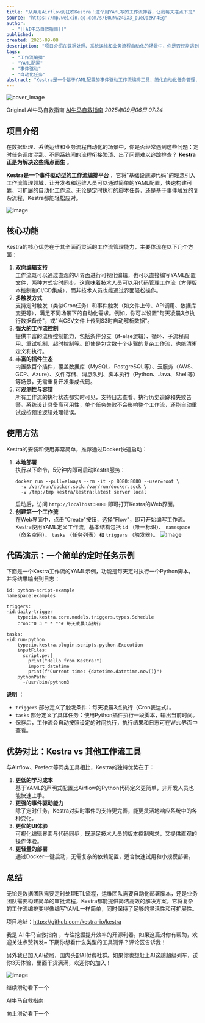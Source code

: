 ```yaml
---
title: "从弃用Airflow到狂吹Kestra：这个用YAML写的工作流神器，让我每天准点下班"
source: "https://mp.weixin.qq.com/s/E0uNwz49X3_pueQpzKn4Eg"
author:
  - "[[AI牛马自救指南]]"
published:
created: 2025-09-08
description: "项目介绍在数据处理、系统运维和业务流程自动化的场景中，你是否经常遇到这些问题：定时任务调度混乱、不同系统间的流"
tags:
  - "工作流编排"
  - "YAML配置"
  - "事件驱动"
  - "自动化任务"
abstract: "Kestra是一个基于YAML配置的事件驱动工作流编排工具，简化自动化任务管理，支持定时和事件触发，提供可视化界面和丰富插件。"
---
```

![cover_image](https://mmbiz.qpic.cn/sz_mmbiz_jpg/FDfYNMv7iawAflmMONeoJuemibNYIEDyUYJZZz4KsGs8220RWuavrVvHAS2ohFZ2caslqrO9OGk0LeCQCLalLWBA/0?wx_fmt=jpeg)

Original AI牛马自救指南 [AI牛马自救指南](https://mp.weixin.qq.com/s/) *2025年09月06日 07:24*

## 项目介绍

在数据处理、系统运维和业务流程自动化的场景中，你是否经常遇到这些问题：定时任务调度混乱、不同系统间的流程衔接繁琐、出了问题难以追踪排查？ **Kestra正是为解决这些痛点而生** 。

**Kestra是一个事件驱动型的工作流编排平台** ，它将"基础设施即代码"的理念引入工作流管理领域，让开发者和运维人员可以通过简单的YAML配置，快速构建可靠、可扩展的自动化工作流。无论是定时执行的脚本任务，还是基于事件触发的复杂流程，Kestra都能轻松应对。

![Image](https://mmbiz.qpic.cn/sz_mmbiz_png/FDfYNMv7iawAflmMONeoJuemibNYIEDyUYNjCYBzY2LNIeuH8RaNYibw0icsTOGkqZLLA9ZCTnfUqLslEre2TQRq9g/640?wx_fmt=png&from=appmsg&watermark=1&tp=webp&wxfrom=5&wx_lazy=1#imgIndex=0)

  

## 核心功能

Kestra的核心优势在于其全面而灵活的工作流管理能力，主要体现在以下几个方面：

1. **双向编辑支持**  
	工作流既可以通过直观的UI界面进行可视化编辑，也可以直接编写YAML配置文件，两种方式实时同步。这意味着技术人员可以用代码管理工作流（方便版本控制和CI/CD集成），而非技术人员也能通过界面轻松操作。
2. **多触发方式**  
	支持定时触发（类似Cron任务）和事件触发（如文件上传、API调用、数据库变更等），满足不同场景下的自动化需求。例如，你可以设置"每天凌晨3点执行数据备份"，或"当CSV文件上传到S3时自动解析数据"。
3. **强大的工作流控制**  
	提供丰富的流程控制能力，包括条件分支（if-else逻辑）、循环、子流程调用、重试机制、超时控制等。即使是包含数十个步骤的复杂工作流，也能清晰定义和执行。
4. **丰富的插件生态**  
	内置数百个插件，覆盖数据库（MySQL、PostgreSQL等）、云服务（AWS、GCP、Azure）、文件存储、消息队列、脚本执行（Python、Java、Shell等）等场景，无需重复开发集成代码。
5. **可观测性与容错**  
	所有工作流的执行状态都实时可见，支持日志查看、执行历史追踪和失败告警。系统设计具备高可用性，单个任务失败不会影响整个工作流，还能自动重试或按预设逻辑处理错误。

## 使用方法

Kestra的安装和使用非常简单，推荐通过Docker快速启动：

1. **本地部署**  
	执行以下命令，5分钟内即可启动Kestra服务：
	```
	docker run --pull=always --rm -it -p 8080:8080 --user=root \
	  -v /var/run/docker.sock:/var/run/docker.sock \
	  -v /tmp:/tmp kestra/kestra:latest server local
	```
	启动后，访问 `http://localhost:8080` 即可打开Kestra的Web界面。
2. **创建第一个工作流**  
	在Web界面中，点击"Create"按钮，选择"Flow"，即可开始编写工作流。Kestra使用YAML定义工作流，基本结构包括 `id` （唯一标识）、 `namespace` （命名空间）、 `tasks` （任务列表）和 `triggers` （触发器）。
![Image](https://mmbiz.qpic.cn/sz_mmbiz_gif/FDfYNMv7iawAflmMONeoJuemibNYIEDyUY82DGYd10YrczEkwt6jxMd4SaJ4Ab2ic9TAj7DQRicWPzO0aHdaBiaPxcw/640?wx_fmt=gif&from=appmsg&tp=webp&wxfrom=5&wx_lazy=1#imgIndex=1)

  

## 代码演示：一个简单的定时任务示例

下面是一个Kestra工作流的YAML示例，功能是每天定时执行一个Python脚本，并将结果输出到日志：

```
id: python-script-example
namespace:examples

triggers:
-id:daily-trigger
    type:io.kestra.core.models.triggers.types.Schedule
    cron:"0 3 * * *"# 每天凌晨3点执行

tasks:
-id:run-python
    type:io.kestra.plugin.scripts.python.Execution
    inputFiles:
      script.py:|
        print("Hello from Kestra!")
        import datetime
        print(f"Current time: {datetime.datetime.now()}")
    pythonPath:
      -/usr/bin/python3
```

**说明** ：

- `triggers` 部分定义了触发条件：每天凌晨3点执行（Cron表达式）。
- `tasks` 部分定义了具体任务：使用Python插件执行一段脚本，输出当前时间。
- 保存后，工作流会自动按照设定的时间执行，执行结果和日志可在Web界面中查看。

## 优势对比：Kestra vs 其他工作流工具

与Airflow、Prefect等同类工具相比，Kestra的独特优势在于：

1. **更低的学习成本**  
	基于YAML的声明式配置比Airflow的Python代码定义更简单，非开发人员也能快速上手。
2. **更强的事件驱动能力**  
	除了定时任务，Kestra对实时事件的支持更完善，能更灵活地响应系统中的各种变化。
3. **更优的UI体验**  
	可视化编辑界面与代码同步，既满足技术人员的版本控制需求，又提供直观的操作体验。
4. **更轻量的部署**  
	通过Docker一键启动，无需复杂的依赖配置，适合快速试用和小规模部署。

## 总结

无论是数据团队需要定时处理ETL流程，运维团队需要自动化部署脚本，还是业务团队需要构建简单的审批流程，Kestra都能提供简洁高效的解决方案。它将复杂的工作流编排变得像编写YAML一样简单，同时保持了足够的灵活性和可扩展性。

项目地址：https://github.com/kestra-io/kestra

  

我是 AI 牛马自救指南 ，专注挖掘提升效率的开源利器。如果这篇对你有帮助，欢迎关注点赞转发~ 下期你想看什么类型的工具测评？评论区告诉我！

  

另外我已加入AI破局，国内头部AI付费社群。如果你也想赶上AI这趟超级列车，送你3天体验，里面干货满满，欢迎你的加入！

![Image](https://mp.weixin.qq.com/s/www.w3.org/2000/svg'%20xmlns:xlink='http://www.w3.org/1999/xlink'%3E%3Ctitle%3E%3C/title%3E%3Cg%20stroke='none'%20stroke-width='1'%20fill='none'%20fill-rule='evenodd'%20fill-opacity='0'%3E%3Cg%20transform='translate(-249.000000,%20-126.000000)'%20fill='%23FFFFFF'%3E%3Crect%20x='249'%20y='126'%20width='1'%20height='1'%3E%3C/rect%3E%3C/g%3E%3C/g%3E%3C/svg%3E)

  

  

  

  

继续滑动看下一个

AI牛马自救指南

向上滑动看下一个